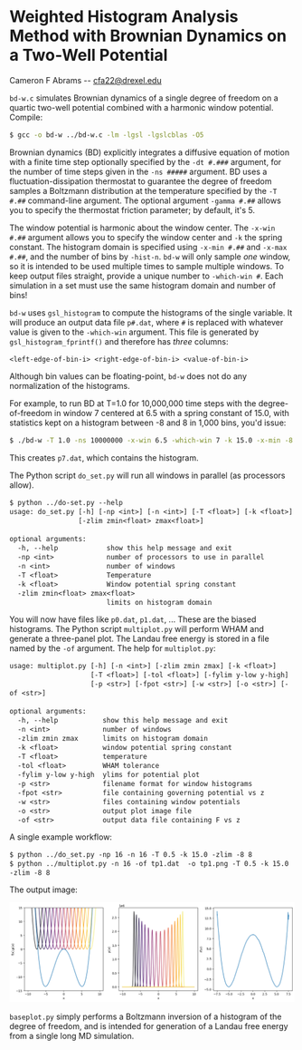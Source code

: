 # Weighted Histogram Analysis Method with Brownian Dynamics on a Two-Well Potential

Cameron F Abrams -- cfa22@drexel.edu

`bd-w.c` simulates Brownian dynamics of a single degree of freedom on a quartic two-well potential combined with a harmonic window potential.  Compile:

```bash
$ gcc -o bd-w ../bd-w.c -lm -lgsl -lgslcblas -O5
```
Brownian dynamics (BD) explicitly integrates a diffusive equation of motion with a finite time step optionally specified by the `-dt #.###` argument, for the number of time steps given in the `-ns #####` argument. BD uses a fluctuation-dissipation thermostat to guarantee the degree of freedom samples a Boltzmann distribution at the temperature specified by the `-T #.##` command-line argument.  The optional argument `-gamma #.##` allows you to specify the thermostat friction parameter; by default, it's 5.  

The window potential is harmonic about the window center. The `-x-win #.##` argument allows you to specify the window center and `-k` the spring constant.  The histogram domain is specified using `-x-min #.##` and `-x-max #.##`, and the number of bins by `-hist-n`.  `bd-w` will only sample *one* window, so it is intended to be used multiple times to sample multiple windows.  To keep output files straight, provide a unique number to `-which-win #`.  Each simulation in a set must use the same histogram domain and number of bins!

`bd-w` uses `gsl_histogram` to compute the histograms of the single variable.  It will produce an output data file `p#.dat`, where `#` is replaced with whatever value is given to the `-which-win` argument.  This file is generated by `gsl_histogram_fprintf()` and therefore has *three* columns:

```
<left-edge-of-bin-i> <right-edge-of-bin-i> <value-of-bin-i>
```

Although bin values can be floating-point, `bd-w` does not do any normalization of the histograms.

For example, to run BD at T=1.0 for 10,000,000 time steps with the degree-of-freedom in window 7 centered at 6.5 with a spring constant of 15.0, with statistics kept on a histogram between -8 and 8 in 1,000 bins, you'd issue:

```bash
$ ./bd-w -T 1.0 -ns 10000000 -x-win 6.5 -which-win 7 -k 15.0 -x-min -8 -x-max 8 -hist-n 1000
```
This creates `p7.dat`, which contains the histogram.

The Python script `do_set.py` will run all windows in parallel (as processors allow).
```
$ python ../do-set.py --help
usage: do_set.py [-h] [-np <int>] [-n <int>] [-T <float>] [-k <float>]
                 [-zlim zmin<float> zmax<float>]

optional arguments:
  -h, --help            show this help message and exit
  -np <int>             number of processors to use in parallel
  -n <int>              number of windows
  -T <float>            Temperature
  -k <float>            Window potential spring constant
  -zlim zmin<float> zmax<float>
                        limits on histogram domain
```
You will now have files like `p0.dat`, `p1.dat`, ...  These are the biased histograms.  The Python script `multiplot.py` will perform WHAM and generate a three-panel plot.  The Landau free energy is stored in a file named by the `-of` argument.  The help for `multiplot.py`:

```
usage: multiplot.py [-h] [-n <int>] [-zlim zmin zmax] [-k <float>]
                    [-T <float>] [-tol <float>] [-fylim y-low y-high]
                    [-p <str>] [-fpot <str>] [-w <str>] [-o <str>] [-of <str>]

optional arguments:
  -h, --help           show this help message and exit
  -n <int>             number of windows
  -zlim zmin zmax      limits on histogram domain
  -k <float>           window potential spring constant
  -T <float>           temperature
  -tol <float>         WHAM tolerance
  -fylim y-low y-high  ylims for potential plot
  -p <str>             filename format for window histograms
  -fpot <str>          file containing governing potential vs z
  -w <str>             files containing window potentials
  -o <str>             output plot image file
  -of <str>            output data file containing F vs z
```

A single example workflow:
```
$ python ../do_set.py -np 16 -n 16 -T 0.5 -k 15.0 -zlim -8 8
$ python ../multiplot.py -n 16 -of tp1.dat  -o tp1.png -T 0.5 -k 15.0 -zlim -8 8
```

The output image:

![plot](tp1.png)

`baseplot.py` simply performs a Boltzmann inversion of a histogram of the degree of freedom, and is intended for generation of a Landau free energy from a single long MD simulation.
